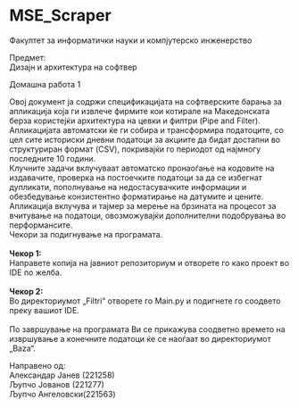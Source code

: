 ﻿# MSE_Scraper

Факултет за информатички науки и компјутерско инженерство
<br />

Предмет:
<br />
Дизаjн и архитектура на софтвер
<br />

Домашна работа 1
<br />

Овој документ ја содржи спецификацијата на софтверските барања за апликација која ги извлече фирмите кои котирале на Македонската берза користејќи архитектура на цевки и филтри (Pipe and Filter). 
<br />
Апликацијата автоматски ќе ги собира и трансформира податоците, со цел сите историски дневни податоци за акциите да бидат достапни во структуриран формат (CSV), покривајќи го периодот од најмногу последните 10 години.
<br />
Клучните задачи вклучуваат автоматско пронаоѓање на кодовите на издавачите, проверка на постоечките податоци за да се избегнат дупликати, пополнување на недостасувачките информации и обезбедување конзистентно форматирање на датумите и цените. 
<br />
Aпликација вклучува и тајмер за мерење на брзината на процесот за вчитување на податоци, овозможувајќи дополнителни подобрувања во перформансите. 
<br />
Чекори за подигнување на програмата.
<br />
<br />
**Чекор 1:**
<br />
  Направете копија на јавниот репозиториум и отворете го како проект во IDE по желба.
  <br />
  <br />
**Чекор 2:**
<br />
  Во директориумот „Filtri“ отворете го Main.py и подигнете го соодвето преку вашиот IDE.
  <br /> <br />
По завршување на програмата Ви се прикажува соодветно времето на извршување а конечните податоци ќе се наоѓаат во директориумот „Baza“.
<br />


Направено од:<br />
  Александар Јанев (221258)<br />
  Љупчо Јованов (221277)<br />
  Љупчо Ангеловски(221563)<br />



